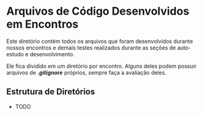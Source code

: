 # Arquivos de Código Desenvolvidos em Encontros

Este diretório contém todos os arquivos que foram desenvolvidos durante nossos encontros e demais testes realizados durante as seções de auto-estudo e desenvolvimento.

Ele fica dividido em um diretório por encontro. Alguns deles podem possuir arquivos de ***.gitignore*** próprios, sempre faça a avaliação deles.

## Estrutura de Diretórios

- TODO
